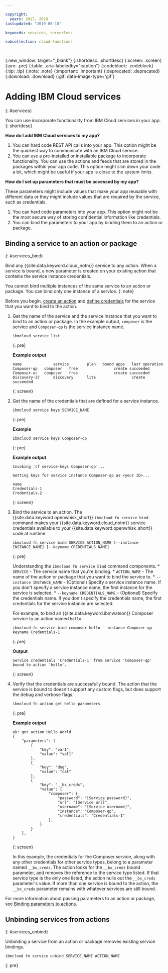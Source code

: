 ```yaml
---

copyright:
  years: 2017, 2019
lastupdated: "2019-06-18"

keywords: services, serverless

subcollection: cloud-functions

---
```


{:new_window: target="_blank"}
{:shortdesc: .shortdesc}
{:screen: .screen}
{:pre: .pre}
{:table: .aria-labeledby="caption"}
{:codeblock: .codeblock}
{:tip: .tip}
{:note: .note}
{:important: .important}
{:deprecated: .deprecated}
{:download: .download}
{:gif: data-image-type='gif'}


# Adding IBM Cloud services
{: #services}

You can use incorporate functionality from IBM Cloud services in your app.
{: shortdesc}

**How do I add IBM Cloud services to my app?**

1. You can hard code REST API calls into your app. This option might be the quickest way to communicate with an IBM Cloud service.
2. You can use a pre-installed or installable package to incorporate functionality. You can use the actions and feeds that are stored in the packages within your app code. This option might slim down your code a bit, which might be useful if your app is close to the system limits.


**How do I set up parameters that must be accessed by my app?**

These parameters might include values that make your app reusable with different data or they might include values that are required by the service, such as credentials. 
1. You can hard code parameters into your app. This option might not be the most secure way of storing confidential information like credentials.
2. You can bind the parameters to your app by binding them to an action or package.


## Binding a service to an action or package
{: #services_bind}

Bind any {{site.data.keyword.cloud_notm}} service to any action. When a service is bound, a new parameter is created on your existing action that contains the service instance credentials.

You cannot bind multiple instances of the same service to an action or package. You can bind only one instance of a service.
{: note}

Before you begin, [create an action](/docs/openwhisk?topic=cloud-functions-actions) and [define credentials](/docs/resources?topic=resources-externalapp#externalapp) for the service that you want to bind to the action.

1. Get the name of the service and the service instance that you want to bind to an action or package. In the example output, `composer` is the service and `Composer-qp` is the service instance name.
    ```
    ibmcloud service list
    ```
    {: pre}

    **Example output**
    ```
    name              service        plan   bound apps   last operation
    Composer-qp   composer   free                create succeeded
    Composer-uc   composer   free                create succeeded
    Discovery-37      discovery      lite                create succeeded
    ```
    {: screen}

2. Get the name of the credentials that are defined for a service instance.

    ```
    ibmcloud service keys SERVICE_NAME
    ```
    {: pre}

    **Example**
    ```
    ibmcloud service keys Composer-qp
    ```
    {: pre}

    **Example output**
    ```
    Invoking 'cf service-keys Composer-qp'...

    Getting keys for service instance Composer-qp as <your ID>...

    name
    Credentials-1
    Credentials-2
    ```
    {: screen}

3. Bind the service to an action. The {{site.data.keyword.openwhisk_short}} `ibmcloud fn service bind` command makes your {{site.data.keyword.cloud_notm}} service credentials available to your {{site.data.keyword.openwhisk_short}} code at runtime. 
    ```
    ibmcloud fn service bind SERVICE ACTION_NAME [--instance INSTANCE_NAME] [--keyname CREDENTIALS_NAME]
    ```
    {: pre}

    Understanding the `ibmcloud fn service bind` command components.
        * `SERVICE` - The service name that you're binding.
        * `ACTION_NAME` - The name of the action or package that you want to bind the service to.
        * `--instance INSTANCE_NAME` - (Optional) Specify a service instance name. If you don't specify a service instance name, the first instance for the service is selected.
        * `--keyname CREDENTIALS_NAME` - (Optional) Specify the credentials name. If you don't specify the credentials name, the first credentials for the service instance are selected.

    For example, to bind an {{site.data.keyword.ibmwatson}} Composer service to an action named `hello`.
    ```
    ibmcloud fn service bind composer hello --instance Composer-qp --keyname Credentials-1
    ```
    {: pre}

    **Output**
    ```
    Service credentials 'Credentials-1' from service 'Composer-qp' bound to action 'hello'.
    ```
    {: screen}

4. Verify that the credentials are successfully bound. The action that the service is bound to doesn't support any custom flags, but does support the debug and verbose flags.
    ```
    ibmcloud fn action get hello parameters
    ```
    {: pre}

    **Example output**
    ```
    ok: got action Hello World
    {
        "parameters": [
            {
                "key": "var1",
                "value": "val1"
            },
            {
                "key": "dog",
                "value": "cat"
            },
            {
                "key": "__bx_creds",
                "value": {
                    "composer": {
                        "password": "[Service password]",
                        "url": "[Service url]",
                        "username": "[Service username]",
                        "instance": "Composer-qp",
                        "credentials": "Credentials-1"
                    },
                }
            }
        ],
    }
    ```
    {: screen}

    In this example, the credentials for the Composer service, along with any other credentials for other service types, belong to a parameter named `__bx_creds`. The action looks for the `__bx_creds` bound parameter, and removes the reference to the service type listed. If that service type is the only one listed, the action nulls out the `__bx_creds` parameter's value. If more than one service is bound to the action, the `__bx_creds` parameter remains with whatever services are still bound.

For more information about passing parameters to an action or package, see [Binding parameters to actions](/docs/openwhisk?topic=cloud-functions-actions#actions_params).

## Unbinding services from actions
{: #services_unbind}

Unbinding a service from an action or package removes existing service bindings.

```
ibmcloud fn service unbind SERVICE_NAME ACTION_NAME
```
{: pre}
